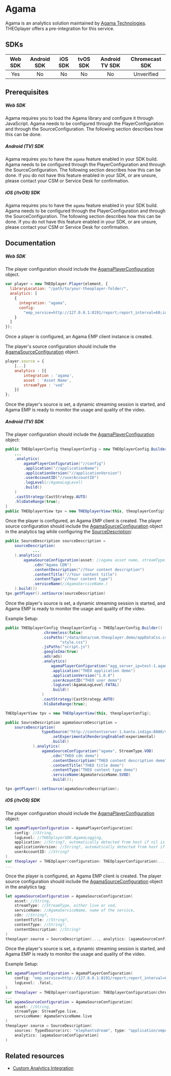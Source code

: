 # Agama

Agama is an analytics solution maintained by [Agama Technologies](https://www.agama.tv/). THEOplayer offers a pre-integration for this service.

## SDKs

| Web SDK | Android SDK | iOS SDK | tvOS SDK | Android TV SDK | Chromecast SDK |
| :-----: | :---------: | :-----: | :------: | :------------: | :------------: |
|   Yes   |     No      |   No    |    No    |       No       |   Unverified   |

## Prerequisites

##### Web SDK

Agama requires you to load the Agama library and configure it through JavaScript. Agama needs to be configured through the PlayerConfiguration and through the SourceConfiguration. The following section describes how this can be done.

##### Android (TV) SDK

Agama requires you to have the `agama` feature enabled in your SDK build. Agama needs to be configured through the PlayerConfiguration and through the SourceConfiguration. The following section describes how this can be done.
If you do not have this feature enabled in your SDK, or are unsure, please contact your CSM or Service Desk for confirmation.

##### iOS (/tvOS) SDK

Agama requires you to have the `agama` feature enabled in your SDK build. Agama needs to be configured through the PlayerConfiguration and through the SourceConfiguration. The following section describes how this can be done.
If you do not have this feature enabled in your SDK, or are unsure, please contact your CSM or Service Desk for confirmation.

## Documentation

##### Web SDK

The player configuration should include the [AgamaPlayerConfiguration](pathname:///theoplayer/v6/api-reference/web/interfaces/AgamaPlayerConfiguration.html) object.

```js
var player = new THEOplayer.Player(element, {
  libraryLocation: "/path/to/your-theoplayer-folder/",
  analytics: [
    {
      integration: "agama",
      config:
        "emp_service=http://127.0.0.1:8191/report;report_interval=60;id_report_interval=240;operator_id=fooSoo"
    }
  ]
});
```

Once a player is configured, an Agama EMP client instance is created.

The player's source configuration should include the [AgamaSourceConfiguration](pathname:///theoplayer/v6/api-reference/web/interfaces/AgamaSourceConfiguration.html) object.

```js
player.source = {
    [...]
    analytics : [{
        integration : 'agama',
        asset : 'Asset Name',
        streamType : 'vod'
    }]
};
```

Once the player's source is set, a dynamic streaming session is started, and Agama EMP is ready to monitor the usage and quality of the video.

##### Android (TV) SDK

The player configuration should include the [AgamaPlayerConfiguration](pathname:///theoplayer/v6/api-reference/web/interfaces/AgamaPlayerConfiguration.html) object:

```java
public THEOplayerConfig theoplayerConfig = new THEOplayerConfig.Builder()
    ...
    .analytics(
        agamaPlayerConfiguration("//config")
        .application("//applicationName")
        .applicationVersion("//applicationVersion")
        .userAccountID("//userAccountID")
        .logLevel(//AgamaLogLevel)
        .build()
    )
    .castStrategy(CastStrategy.AUTO)
    .hlsDateRange(true);
}
public THEOplayerView tpv = new THEOplayerView(this, theoplayerConfig)
```

Once the player is configured, an Agama EMP client is created.
The player source configuration should include the [AgamaSourceConfiguration](pathname:///theoplayer/v6/api-reference/web/interfaces/AgamaSourceConfiguration.html) object in the analytics tag while configuring the [SourceDescription](pathname:///theoplayer/v6/api-reference/web/interfaces/SourceDescription.html):

```java
public SourceDescription sourceDescription =
    sourceDescription(
            ...
    ).analytics(
        agamaSourceConfiguration(asset: //agama asset name, streamType: //StreamType (.LIVE or .VOD))
            .cdn("Agama CDN")
            .contentDescription("//Your content description")
            .contentTitle("//Your content title")
            .contentType("//Your content type")
            .serviceName(//AgamaServiceName.)
    ).build())
tpv.getPlayer().setSource(sourceDescription)
```

Once the player's source is set, a dynamic streaming session is started, and Agama EMP is ready to monitor the usage and quality of the video.

Example Setup:

```java
public THEOplayerConfig theoplayerConfig = THEOplayerConfig.Builder()
                .chromeless(false)
                .cssPaths("/data/data/com.theoplayer.demo/appDataCss.css",
                        "style.css")
                .jsPaths("script.js")
                .googleIma(true)
                .ads(ads)
                .analytics(
                    agamaPlayerConfiguration("agg_server_ip=test-1.agamatech.se;agg_server_port=8050;report_interval=60;id_report_interval=240;operator_id=fooSoo;")
                    .application("THEO application demo")
                    .applicationVersion("1.0.0")
                    .userAcountID("THEO user demo")
                    .logLevel(AgamaLogLevel.FATAL)
                    .build()
                )
                .castStrategy(CastStrategy.AUTO)
                .hlsDateRange(true);

THEOplayerView tpv = new THEOplayerView(this, theoplayerConfig);

public SourceDescription agamaSourceDescription =
    sourceDescription(
                typedSource("http://contentserver-1.kanto.indigo:8080/videos/dash/big_buck_bunny/BigBuckBunny_10s_simple_2014_05_09.mpd")
                    .setExperimentalRenderingEnabled(experimental)
                    .build()
            ).analytics(
                agamaSourceConfiguration("agama", StreamType.VOD)
                    .cdn("THEO cdn demo")
                    .contentDescription("THEO content description demo")
                    .contentTitle("THEO title demo")
                    .contentType("THEO content type demo")
                    .serviceName(AgamaServiceName.SVOD)
                    .build());

tpv.getPlayer().setSource(agamaSourceDescription);
```

##### iOS (/tvOS) SDK

The player configuration should include the [AgamaPlayerConfiguration](pathname:///theoplayer/v6/api-reference/web/interfaces/AgamaPlayerConfiguration.html) object:

```swift
let agamaPlayerConfiguration = AgamaPlayerConfiguration(
    config: //String,
    logLevel: //THEOplayerSDK.AgamaLogging,
    application: //String?, automatically detected from host if nil is provided,
    applicationVersion: //String?, automatically detected from host if nil is provided,
    userAccountID: //String?
)
var theoplayer = THEOplayer(configuration: THEOplayerConfiguration(..., analytics: [agamaPlayerConfiguration]))
...
```

Once the player is configured, an Agama EMP client is created.
The player source configuration should include the [AgamaSourceConfiguration](pathname:///theoplayer/v6/api-reference/web/interfaces/AgamaSourceConfiguration.html) object in the analytics tag:

```swift
let agamaSourceConfiguration = AgamaSourceConfiguration(
    asset: //String,
    streamType: //StreamType, either live or vod,
    serviceName: //AgamaServiceName, name of the service,
    cdn: //String?,
    contentTitle: //String?,
    contentType: //String?,
    contentDescription: //String?
)
theoplayer.source = SourceDescription(..., analytics: [agamaSourceConfiguration], ...)
```

Once the player's source is set, a dynamic streaming session is started, and Agama EMP is ready to monitor the usage and quality of the video.

Example Setup:

```swift
let agamaPlayerConfiguration = AgamaPlayerConfiguration(
    config: "emp_service=http://127.0.0.1:8191/report;report_interval=60;id_report_interval=240;operator_id=fooSoo",
    logLevel: .fatal,
)
var theoplayer = THEOplayer(configuration: THEOplayerConfiguration(chromeless: false, analytics: [agamaPlayerConfiguration]))
...
let agamaSourceConfiguration = AgamaSourceConfiguration(
    asset: //String,
    streamType: StreamType.live,
    serviceName: AgamaServiceName.live
)
theoplayer.source = SourceDescription(
    sources: TypedSource(src: "elephantsdream", type: "application/xmpegurl"),
    analytics: [agamaSourceConfiguration]
)
```

## Related resources

- [Custom Analytics Integration](06-custom-analytics-integration.md)
